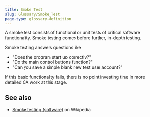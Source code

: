 ```yaml
---
title: Smoke Test
slug: Glossary/Smoke_Test
page-type: glossary-definition
---
```




A smoke test consists of functional or unit tests of critical software functionality. Smoke testing comes before further, in-depth testing.

Smoke testing answers questions like

- "Does the program start up correctly?"
- "Do the main control buttons function?"
- "Can you save a simple blank new test user account?"

If this basic functionality fails, there is no point investing time in more detailed QA work at this stage.

## See also

- [Smoke testing (software)](<https://en.wikipedia.org/wiki/Smoke_testing_(software)>) on Wikipedia
